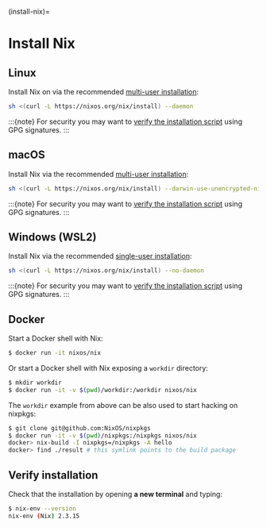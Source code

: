 (install-nix)=

# Install Nix

## Linux

Install Nix on via the recommended [multi-user installation](https://nixos.org/manual/nix/stable/installation/multi-user.html):

```bash
sh <(curl -L https://nixos.org/nix/install) --daemon
```

:::{note}
For security you may want to [verify the installation script] using GPG signatures.
:::

## macOS

Install Nix via the recommended [multi-user installation](https://nixos.org/manual/nix/stable/installation/multi-user.html):

```bash
sh <(curl -L https://nixos.org/nix/install) --darwin-use-unencrypted-nix-store-volume --daemon
```

:::{note}
For security you may want to [verify the installation script] using GPG signatures.
:::

## Windows (WSL2)

Install Nix via the recommended [single-user installation](https://nixos.org/manual/nix/stable/installation/single-user.html):

```bash
sh <(curl -L https://nixos.org/nix/install) --no-daemon
```

:::{note}
For security you may want to [verify the installation script] using GPG signatures.
:::

## Docker

Start a Docker shell with Nix:

```bash
$ docker run -it nixos/nix
```

Or start a Docker shell with Nix exposing a `workdir` directory:

```bash
$ mkdir workdir
$ docker run -it -v $(pwd)/workdir:/workdir nixos/nix
```

The `workdir` example from above can be also used to start hacking on nixpkgs:

```bash
$ git clone git@github.com:NixOS/nixpkgs
$ docker run -it -v $(pwd)/nixpkgs:/nixpkgs nixos/nix
docker> nix-build -I nixpkgs=/nixpkgs -A hello
docker> find ./result # this symlink points to the build package
```

## Verify installation

Check that the installation by opening **a new terminal** and typing:

```bash
$ nix-env --version
nix-env (Nix) 2.3.15
```

[verify the installation script]: https://nixos.org/download.html#nix-verify-installation
